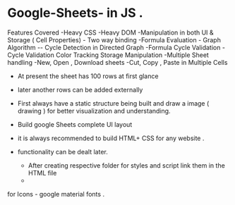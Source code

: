 # Google-Sheets- in JS . 

Features Covered 
    -Heavy CSS
    -Heavy DOM
    -Manipulation in both UI & Storage ( Cell Properties)
       - Two way binding
    -Formula Evaluation 
    - Graph Algorithm  -- Cycle Detection in Directed Graph 
        -Formula Cycle Validation 
        -Cycle Validation Color Tracking 
    Storage Manipulation
        -Multiple Sheet handling 
        -New, Open , Download sheets
    -Cut, Copy , Paste in Multiple Cells






- At present  the sheet has 100 rows at first glance 
- later another rows can be added externally 

- First always have a static structure being built and draw a image ( drawing ) for better visualization and understanding. 

-  Build google Sheets complete UI layout 
 - it is always recommended to build HTML+  CSS for any website . 
 - functionality can be dealt later.  
    - After creating respective folder for styles and script link them in the HTML file
    - 
for Icons 
    - google material fonts . 
    





